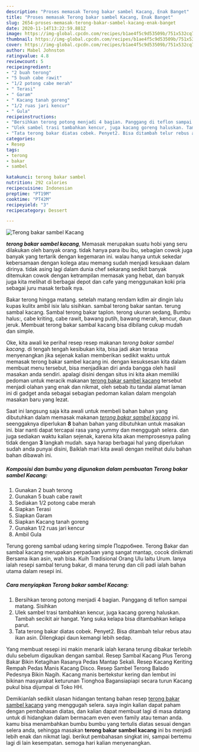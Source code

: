 ```yaml
---
description: "Proses memasak Terong bakar sambel Kacang, Enak Banget"
title: "Proses memasak Terong bakar sambel Kacang, Enak Banget"
slug: 2654-proses-memasak-terong-bakar-sambel-kacang-enak-banget
date: 2020-11-14T13:22:59.881Z
image: https://img-global.cpcdn.com/recipes/b1ae4f5c9d53509b/751x532cq70/terong-bakar-sambel-kacang-foto-resep-utama.jpg
thumbnail: https://img-global.cpcdn.com/recipes/b1ae4f5c9d53509b/751x532cq70/terong-bakar-sambel-kacang-foto-resep-utama.jpg
cover: https://img-global.cpcdn.com/recipes/b1ae4f5c9d53509b/751x532cq70/terong-bakar-sambel-kacang-foto-resep-utama.jpg
author: Mabel Johnston
ratingvalue: 4.8
reviewcount: 5
recipeingredient:
- "2 buah terong"
- "5 buah cabe rawit"
- "1/2 potong cabe merah"
- " Terasi"
- " Garam"
- " Kacang tanah goreng"
- "1/2 ruas jari kencur"
- " Gula"
recipeinstructions:
- "Bersihkan terong potong menjadi 4 bagian. Panggang di teflon sampai matang. Sisihkan"
- "Ulek sambel trasi tambahkan kencur, juga kacang goreng haluskan. Tambah secikit air hangat. Yang suka kelapa bisa ditambahkan kelapa parut."
- "Tata terong bakar diatas cobek. Penyet2. Bisa ditambah telur rebus atau ikan asin. Dilengkapi daun kemangi lebih sedap."
categories:
- Resep
tags:
- terong
- bakar
- sambel

katakunci: terong bakar sambel 
nutrition: 292 calories
recipecuisine: Indonesian
preptime: "PT19M"
cooktime: "PT42M"
recipeyield: "3"
recipecategory: Dessert

---
```



![Terong bakar sambel Kacang](https://img-global.cpcdn.com/recipes/b1ae4f5c9d53509b/751x532cq70/terong-bakar-sambel-kacang-foto-resep-utama.jpg)

<b><i>terong bakar sambel kacang</i></b>, Memasak merupakan suatu hobi yang seru dilakukan oleh banyak orang. tidak hanya para ibu ibu, sebagian cowok juga banyak yang tertarik dengan kegemaran ini. walau hanya untuk sekedar kebersamaan dengan kolega atau memang sudah menjadi kesukaan dalam dirinya. tidak asing lagi dalam dunia chef sekarang sedikit banyak ditemukan cowok dengan ketrampilan memasak yang hebat, dan banyak juga kita melihat di berbagai depot dan cafe yang menggunakan koki pria sebagai juru masak terbaik nya.

Bakar terong hingga matang. setelah matang rendam kdlm air dingin lalu kupas kulitx ambil isix lalu sisihkan. sambal terong bakar santan. terung sambal kacang. Sambal terong bakar taplon. terong ukuran sedang, Bumbu halus:, cabe kriting, cabe rawit, bawang putih, bawang merah, kencur, daun jeruk. Membuat terong bakar sambal kacang bisa dibilang cukup mudah dan simple.

Oke, kita awali ke perihal resep resep makanan <i>terong bakar sambel kacang</i>. di tengah tengah kesibukan kita, bisa jadi akan terasa menyenangkan jika sejenak kalian memberikan sedikit waktu untuk memasak terong bakar sambel kacang ini. dengan kesuksesan kita dalam membuat menu tersebut, bisa menjadikan diri anda bangga oleh hasil masakan anda sendiri. apalagi disini dengan situs ini kita akan memiliki pedoman untuk meracik makanan <u>terong bakar sambel kacang</u> tersebut menjadi olahan yang enak dan nikmat, oleh sebab itu tandai alamat laman ini di gadget anda sebagai sebagian pedoman kalian dalam mengolah masakan baru yang lezat.


Saat ini langsung saja kita awali untuk membeli bahan bahan yang dibutuhkan dalam memasak makanan <u><i>terong bakar sambel kacang</i></u> ini. seenggaknya diperlukan <b>8</b> bahan bahan yang dibutuhkan untuk masakan ini. biar nanti dapat tercapai rasa yang yummy dan menggugah selera. dan juga sediakan waktu kalian sejenak, karena kita akan memprosesnya paling tidak dengan <b>3</b> langkah mudah. saya harap berbagai hal yang diperlukan sudah anda punyai disini, Baiklah mari kita awali dengan melihat dulu bahan bahan dibawah ini.

<!--inarticleads1-->

##### Komposisi dan bumbu yang digunakan dalam pembuatan Terong bakar sambel Kacang:

1. Gunakan 2 buah terong
1. Gunakan 5 buah cabe rawit
1. Sediakan 1/2 potong cabe merah
1. Siapkan  Terasi
1. Siapkan  Garam
1. Siapkan  Kacang tanah goreng
1. Gunakan 1/2 ruas jari kencur
1. Ambil  Gula


Terung goreng sambal udang kering simple Подробнее. Terong Bakar dan sambal kacang merupakan perpaduan yang sangat mantap, cocok dinikmati Bersama ikan asin, wah bisa. Kuih Tradisional Orang Ulu Iaitu Urum. Ianya ialah resepi sambal terung bakar, di mana terung dan cili padi ialah bahan utama dalam resepi ini. 

<!--inarticleads2-->

##### Cara menyiapkan Terong bakar sambel Kacang:

1. Bersihkan terong potong menjadi 4 bagian. Panggang di teflon sampai matang. Sisihkan
1. Ulek sambel trasi tambahkan kencur, juga kacang goreng haluskan. Tambah secikit air hangat. Yang suka kelapa bisa ditambahkan kelapa parut.
1. Tata terong bakar diatas cobek. Penyet2. Bisa ditambah telur rebus atau ikan asin. Dilengkapi daun kemangi lebih sedap.


Yang membuat resepi ini makin menarik ialah kerana terung dibakar terlebih dulu sebelum digaulkan dengan sambal. Resep Sambal Kacang Plus Terong Bakar Bikin Ketagihan Rasanya Pedas Mantap Sekali. Resep Kacang Keriting Rempah Pedas Manis Kacang Disco. Resep Sambel Terong Balado Pedesnya Bikin Nagih. Kacang manis bertekstur kering dan lembut ini bikinan masyarakat keturunan Tionghoa Bagansiapiapi secara turun Kacang pukul bisa dijumpai di Toko HH. 

Demikianlah sedikit ulasan hidangan tentang bahan resep <u>terong bakar sambel kacang</u> yang menggugah selera. saya ingin kalian dapat paham dengan pembahasan diatas, dan kalian dapat membuat lagi di masa datang untuk di hidangkan dalam bermacam even even family atau teman anda. kamu bisa menambahkan bumbu bumbu yang tertulis diatas sesuai dengan selera anda, sehingga masakan <b>terong bakar sambel kacang</b> ini bs menjadi lebih enak dan nikmat lagi. berikut pembahasan singkat ini, sampai bertemu lagi di lain kesempatan. semoga hari kalian menyenangkan.
